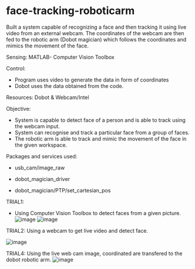 # face-tracking-roboticarm
Built a system capable of recognizing a face and then tracking it using live video from an external  webcam. The coordinates of the webcam are then fed to the robotic arm (Dobot magician) which follows the  coordinates and mimics the movement of the face.

Sensing:  MATLAB- Computer Vision Toolbox

Control:  
- Program uses video to generate the data in form of coordinates
- Dobot uses the data obtained from the code.
          
Resources: Dobot & Webcam/Intel

Objective: 
- System is capable to detect face of a person and is able to track using the webcam input.
- System can recognise and track a particular face from a group of faces.
- The robotic arm is able to track and mimic the movement of the face in the given workspace.


Packages and services used: 

- usb_cam/image_raw

- dobot_magician_driver

- dobot_magician/PTP/set_cartesian_pos

TRIAL1:
- Using Computer Vision Toolbox to detect faces from a given picture.
![image](https://user-images.githubusercontent.com/99163280/152886138-f8522cd7-6546-4f65-a34b-9344cd284b84.png) ![image](https://user-images.githubusercontent.com/99163280/152886160-9bd3e439-f962-4f47-a6cf-252913b6b69f.png)

TRIAL2: Using a webcam to get live video and detect face.


![image](https://user-images.githubusercontent.com/99163280/152883341-5f441037-5349-43fb-aeea-b1df23530447.png)

TRIAL4: Using the live web cam image, coordinated are transfered to the dobot robotic arm.
![image](https://user-images.githubusercontent.com/99163280/152883396-4d20d693-f6d7-406e-a8a8-c68e56dfda23.png)
